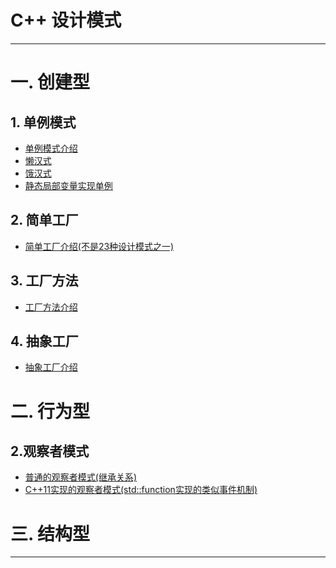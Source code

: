 # C++ 设计模式
---
# 一. 创建型  
## 1. 单例模式
* [单例模式介绍](https://blog.csdn.net/wangdamingll/article/details/120555777)      
* [懒汉式](https://github.com/wangdamingll/JobLearn/blob/master/interview/2019/code/Singleton1.cpp)  
* [饿汉式](https://github.com/wangdamingll/JobLearn/blob/master/interview/2019/code/Singleton3.cpp)  
* [静态局部变量实现单例](https://github.com/wangdamingll/JobLearn/blob/master/interview/2019/code/Singleton2.cpp)  

## 2. 简单工厂   
* [简单工厂介绍(不是23种设计模式之一)]()    

## 3. 工厂方法     
* [工厂方法介绍]()    

## 4. 抽象工厂       
* [抽象工厂介绍]()    

# 二. 行为型    
## 2.观察者模式
* [普通的观察者模式(继承关系)](https://blog.csdn.net/wangdamingll/article/details/104658531)
* [C++11实现的观察者模式(std::function实现的类似事件机制)](https://blog.csdn.net/wangdamingll/article/details/104658531)  

# 三. 结构型  

---